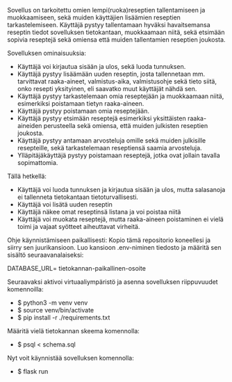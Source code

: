 Sovellus on tarkoitettu omien lempi(ruoka)reseptien tallentamiseen ja muokkaamiseen, sekä muiden käyttäjien lisäämien reseptien tarkastelemiseen. Käyttäjä pystyy tallentamaan hyväksi havaitsemansa reseptin tiedot sovelluksen tietokantaan,
muokkaamaan niitä, sekä etsimään sopivia reseptejä sekä omiensa että muiden tallentamien reseptien joukosta. 

Sovelluksen ominaisuuksia:
- Käyttäjä voi kirjautua sisään ja ulos, sekä luoda tunnuksen.
- Käyttäjä pystyy lisäämään uuden reseptin, josta tallennetaan mm. tarvittavat raaka-aineet, valmistus-aika, valmistusohje sekä tieto siitä, onko resepti yksityinen, eli saavatko muut käyttäjät nähdä sen.
- Käyttäjä pystyy tarkastelemaan omia reseptejään ja muokkaamaan niitä, esimerkiksi poistamaan tietyn raaka-aineen.
- Käyttäjä pystyy poistamaan omia reseptejään.
- Käyttäjä pystyy etsimään reseptejä esimerkiksi yksittäisten raaka-aineiden perusteella sekä omiensa, että muiden julkisten reseptien joukosta.
- Käyttäjä pystyy antamaan arvosteluja omille sekä muiden julkisille resepteille, sekä tarkastelemaan reseptiensä saamia arvosteluja.
- Ylläpitäjäkäyttäjä pystyy poistamaan reseptejä, jotka ovat jollain tavalla sopimattomia.

Tällä hetkellä:
- Käyttäjä voi luoda tunnuksen ja kirjautua sisään ja ulos, mutta salasanoja ei tallenneta tietokantaan tietoturvallisesti.
- Käyttäjä voi lisätä uuden reseptin
- Käyttäjä näkee omat reseptinsä listana ja voi poistaa niitä
- Käyttäjä voi muokata reseptejä, mutta raaka-aineen poistaminen ei vielä toimi ja vajaat syötteet aiheuttavat virheitä.

Ohje käynnistämiseen paikallisesti:
Kopio tämä repositorio koneellesi ja siirry sen juurikansioon. Luo kansioon .env-niminen tiedosto ja määritä sen sisältö seuraavanalaiseksi: 

DATABASE_URL= tietokannan-paikallinen-osoite

Seuraavaksi aktivoi virtuaaliympäristö ja asenna sovelluksen riippuvuudet komennoilla:
- $ python3 -m venv venv
- $ source venv/bin/activate
- $ pip install -r ./requirements.txt

Määritä vielä tietokannan skeema komennolla:
- $ psql < schema.sql

Nyt voit käynnistää sovelluksen komennolla:
- $ flask run
